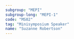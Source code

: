 ```yaml
---
subgroup: "MEPI"
subgroup-long: "MEPI-1"
code: "MS02"
tag: "Minisymposium Speaker"
name: "Suzanne Robertson"
---
```

